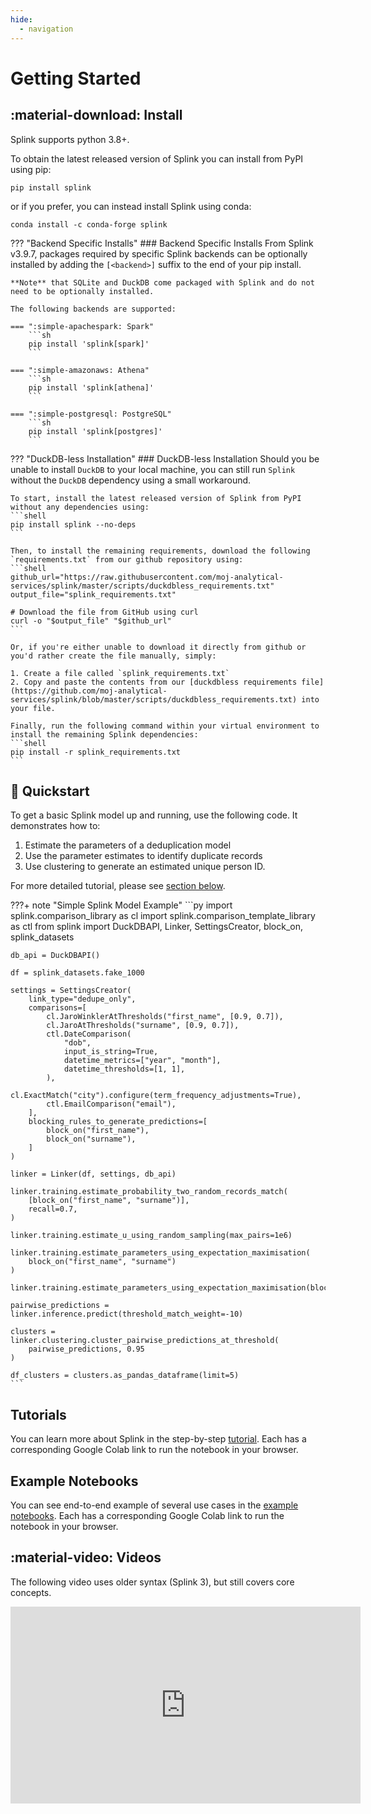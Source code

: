 ```yaml
---
hide:
  - navigation
---
```


# Getting Started

## :material-download: Install
Splink supports python 3.8+.

To obtain the latest released version of Splink you can install from PyPI using pip:
```shell
pip install splink
```

or if you prefer, you can instead install Splink using conda:
```shell
conda install -c conda-forge splink
```

??? "Backend Specific Installs"
    ### Backend Specific Installs
    From Splink v3.9.7, packages required by specific Splink backends can be optionally installed by adding the `[<backend>]` suffix to the end of your pip install.

    **Note** that SQLite and DuckDB come packaged with Splink and do not need to be optionally installed.

    The following backends are supported:

    === ":simple-apachespark: Spark"
        ```sh
        pip install 'splink[spark]'
        ```

    === ":simple-amazonaws: Athena"
        ```sh
        pip install 'splink[athena]'
        ```

    === ":simple-postgresql: PostgreSQL"
        ```sh
        pip install 'splink[postgres]'
        ```

??? "DuckDB-less Installation"
    ### DuckDB-less Installation
    Should you be unable to install `DuckDB` to your local machine, you can still run `Splink` without the `DuckDB` dependency using a small workaround.

    To start, install the latest released version of Splink from PyPI without any dependencies using:
    ```shell
    pip install splink --no-deps
    ```

    Then, to install the remaining requirements, download the following `requirements.txt` from our github repository using:
    ```shell
    github_url="https://raw.githubusercontent.com/moj-analytical-services/splink/master/scripts/duckdbless_requirements.txt"
    output_file="splink_requirements.txt"

    # Download the file from GitHub using curl
    curl -o "$output_file" "$github_url"
    ```

    Or, if you're either unable to download it directly from github or you'd rather create the file manually, simply:

    1. Create a file called `splink_requirements.txt`
    2. Copy and paste the contents from our [duckdbless requirements file](https://github.com/moj-analytical-services/splink/blob/master/scripts/duckdbless_requirements.txt) into your file.

    Finally, run the following command within your virtual environment to install the remaining Splink dependencies:
    ```shell
    pip install -r splink_requirements.txt
    ```

## :rocket: Quickstart

To get a basic Splink model up and running, use the following code. It demonstrates how to:

1. Estimate the parameters of a deduplication model
2. Use the parameter estimates to identify duplicate records
3. Use clustering to generate an estimated unique person ID.

For more detailed tutorial, please see [section below](#tutorial).

???+ note "Simple Splink Model Example"
    ```py
    import splink.comparison_library as cl
    import splink.comparison_template_library as ctl
    from splink import DuckDBAPI, Linker, SettingsCreator, block_on, splink_datasets

    db_api = DuckDBAPI()

    df = splink_datasets.fake_1000

    settings = SettingsCreator(
        link_type="dedupe_only",
        comparisons=[
            cl.JaroWinklerAtThresholds("first_name", [0.9, 0.7]),
            cl.JaroAtThresholds("surname", [0.9, 0.7]),
            ctl.DateComparison(
                "dob",
                input_is_string=True,
                datetime_metrics=["year", "month"],
                datetime_thresholds=[1, 1],
            ),
            cl.ExactMatch("city").configure(term_frequency_adjustments=True),
            ctl.EmailComparison("email"),
        ],
        blocking_rules_to_generate_predictions=[
            block_on("first_name"),
            block_on("surname"),
        ]
    )

    linker = Linker(df, settings, db_api)

    linker.training.estimate_probability_two_random_records_match(
        [block_on("first_name", "surname")],
        recall=0.7,
    )

    linker.training.estimate_u_using_random_sampling(max_pairs=1e6)

    linker.training.estimate_parameters_using_expectation_maximisation(
        block_on("first_name", "surname")
    )

    linker.training.estimate_parameters_using_expectation_maximisation(block_on("dob"))

    pairwise_predictions = linker.inference.predict(threshold_match_weight=-10)

    clusters = linker.clustering.cluster_pairwise_predictions_at_threshold(
        pairwise_predictions, 0.95
    )

    df_clusters = clusters.as_pandas_dataframe(limit=5)
    ```


## Tutorials

You can learn more about Splink in the step-by-step [tutorial](./demos/tutorials/00_Tutorial_Introduction.ipynb). Each has a corresponding Google Colab link to run the notebook in your browser.

## Example Notebooks

You can see end-to-end example of several use cases in the [example notebooks](./demos/examples/examples_index.html). Each has a corresponding Google Colab link to run the notebook in your browser.


## :material-video: Videos

The following video uses older syntax (Splink 3), but still covers core concepts.

<iframe width="560" height="315" src="https://www.youtube.com/embed/msz3T741KQI" title="YouTube video player" frameborder="0" allow="accelerometer; autoplay; clipboard-write; encrypted-media; gyroscope; picture-in-picture; web-share" allowfullscreen></iframe>


